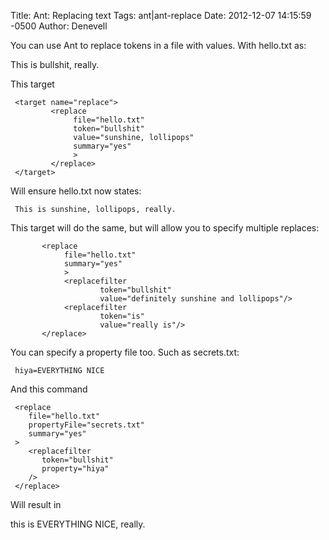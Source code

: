 Title: Ant: Replacing text
Tags: ant|ant-replace
Date: 2012-12-07 14:15:59 -0500 
Author: Denevell


You can use Ant to replace tokens in a file with values. With hello.txt as:

 This is bullshit, really.

This target

     <target name="replace">
             <replace
                  file="hello.txt"
                  token="bullshit"
                  value="sunshine, lollipops"
                  summary="yes"
                  >
             </replace>
     </target>

Will ensure hello.txt now states:

     This is sunshine, lollipops, really.

This target will do the same, but will allow you to specify multiple replaces:

           <replace
                file="hello.txt"
                summary="yes"
                >
                <replacefilter
                        token="bullshit"
                        value="definitely sunshine and lollipops"/>
                <replacefilter
                        token="is"
                        value="really is"/>
           </replace>

You can specify a property file too. Such as secrets.txt:

     hiya=EVERYTHING NICE

And this command

     <replace
        file="hello.txt"
        propertyFile="secrets.txt"
        summary="yes"
     >
        <replacefilter
           token="bullshit"
           property="hiya"
        />
     </replace>

Will result in

 this is EVERYTHING NICE, really.
